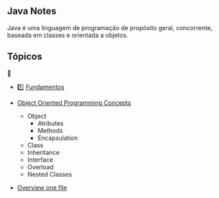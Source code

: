 Java Notes 
----------

Java é uma linguagem de programação de propósito geral, concorrente, baseada em classes e orientada a objetos. 

Tópicos
------

:memo:

- :one: [Fundamentos](doc/readme.md)

- [Object Oriented Programming Concepts](doc/object_oriented_programming.md)
    - Object
        - Atributes
        - Methods
        - Encapsulation
    - Class
    - Inheritance
    - Interface
    - Overload
    - Nested Classes 

- [Overview one file](doc/LearnJava.java)
